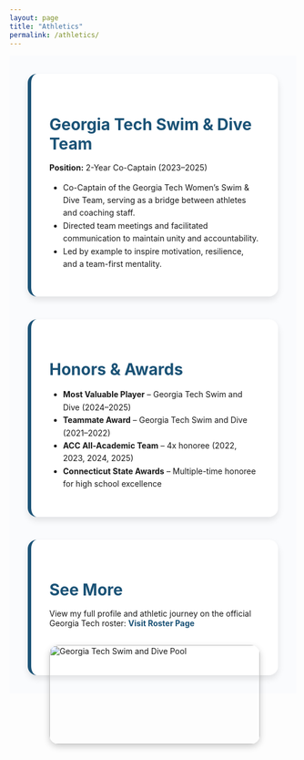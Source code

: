 ```yaml
---
layout: page
title: "Athletics"
permalink: /athletics/
---
```


<div class="athletics-wrapper">

  <section class="athletic-card">
    <h2>Georgia Tech Swim & Dive Team</h2>
    <p><strong>Position:</strong> 2-Year Co-Captain (2023–2025)</p>
    <ul>
      <li>Co-Captain of the Georgia Tech Women’s Swim & Dive Team, serving as a bridge between athletes and coaching staff.</li>
      <li>Directed team meetings and facilitated communication to maintain unity and accountability.</li>
      <li>Led by example to inspire motivation, resilience, and a team-first mentality.</li>
    </ul>
  </section>

  <section class="athletic-card">
    <h2>Honors & Awards</h2>
    <ul>
      <li><strong>Most Valuable Player</strong> – Georgia Tech Swim and Dive (2024–2025)</li>
      <li><strong>Teammate Award</strong> – Georgia Tech Swim and Dive (2021–2022)</li>
      <li><strong>ACC All-Academic Team</strong> – 4x honoree (2022, 2023, 2024, 2025)</li>
      <li><strong>Connecticut State Awards</strong> – Multiple-time honoree for high school excellence</li>
    </ul>
  </section>

  <section class="athletic-card">
    <h2>See More</h2>
    <p>
      View my full profile and athletic journey on the official Georgia Tech roster:
      <a href="https://ramblinwreck.com/sports/c-swim/roster/season/2024-25/sophie-murphy/" target="_blank">
        Visit Roster Page
      </a>
    </p>
    <img src="/assets/gt-pool.jpg" alt="Georgia Tech Swim and Dive Pool" style="width:100%; max-width:800px; border-radius:1rem; margin-top:1rem; box-shadow: 0 4px 12px rgba(0,0,0,0.2);" />
  </section>

</div>

<style>
.athletics-wrapper {
  display: grid;
  gap: 2.5rem;
  padding: 2rem;
  background: #fafbfd;
}

.athletic-card {
  background: #ffffff;
  border-left: 6px solid #1a5276;
  border-radius: 1rem;
  box-shadow: 0 6px 12px rgba(0,0,0,0.1);
  padding: 2rem;
  transition: transform 0.3s ease;
}

.athletic-card:hover {
  transform: translateY(-5px);
}

.athletic-card h2 {
  font-size: 1.75rem;
  color: #1a5276;
  margin-bottom: 1rem;
}

.athletic-card ul {
  margin-top: 1rem;
  list-style-type: disc;
  padding-left: 1.5rem;
  line-height: 1.6;
}

.athletic-card a {
  color: #1a5276;
  font-weight: bold;
  text-decoration: none;
}

.athletic-card a:hover {
  text-decoration: underline;
}
</style>
